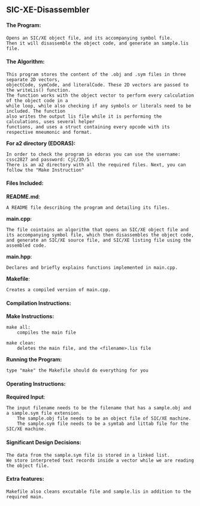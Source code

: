 <!-----------------------------------------------------------------
 Project:  Programming Assignment 1 - SIC-XE-Disassembler
 File: README.md
 Notes:    Program takes two inputs, .obj file and .sym file (IN THAT ORDER),  and converts it into one output, an .lis file.
                All input/output files are in .txt format for convenience.
--------------------------------------------------------------------->

## SIC-XE-Disassembler



#### The Program:
    Opens an SIC/XE object file, and its accompanying symbol file.
    Then it will disassemble the object code, and generate an sample.lis file.

#### The Algorithm:

    This program stores the content of the .obj and .sym files in three separate 2D vectors,
    objectCode, symCode, and literalCode. These 2D vectors are passed to the writeLis() function.
    The function works with the object vector to perform every calculation of the object code in a
    while loop, while also checking if any symbols or literals need to be included. The function
    also writes the output lis file while it is performing the calculations, uses several helper
    functions, and uses a struct containing every opcode with its respective mneumonic and format.

    

**For a2 directory (EDORAS):**

    In order to check the program in edoras you can use the username: cssc2827 and password: CjC/3D/5
    There is an a2 directory with all the required files. Next, you can follow the "Make Instruction"

#### Files Included:
**README.md**:

    A README file describing the program and detailing its files.

**main.cpp**:

    The file cointains an algorithm that opens an SIC/XE object file and its accompanying symbol file, which then disassembles the object code, and generate an SIC/XE source file, and SIC/XE listing file using the assembled code.

**main.hpp**:

    Declares and briefly explains functions implemented in main.cpp.

**Makefile**:

    Creates a compiled version of main.cpp.

#### Compilation Instructions:



**Make Instructions:**

    make all:
    	compiles the main file

    make clean:
    	deletes the main file, and the <filename>.lis file


**Running the Program:**
    
    type "make" the Makefile should do everything for you


#### Operating Instructions:
**Required Input**:

    The input filename needs to be the filename that has a sample.obj and a sample.sym file extension.
        The sample.obj file needs to be an object file of SIC/XE machine.
        The sample.sym file needs to be a symtab and littab file for the SIC/XE machine.

#### Significant Design Decisions:
    The data from the sample.sym file is stored in a linked list.
    We store interpreted text records inside a vector while we are reading the object file.

#### Extra features:

    Makefile also cleans excutable file and sample.lis in addition to the required main.

<!-----------------------------------------[ EOF: README.md ]--------------------------------->
